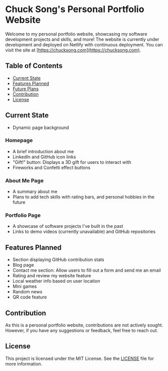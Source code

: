 # Chuck Song's Personal Portfolio Website

Welcome to my personal portfolio website, showcasing my software development projects and skills, and more!
The website is currently under development and deployed on Netlify with continuous deployment. You can visit the site at [https://chucksong.com](https://chucksong.com).

## Table of Contents

- [Current State](#current-state)
- [Features Planned](#features-planned)
- [Future Plans](#future-plans)
- [Contribution](#contribution)
- [License](#license)

## Current State

- Dynamic page background

### Homepage
- A brief introduction about me
- LinkedIn and GitHub icon links
- "Gift!" button: Displays a 3D gift for users to interact with
- Fireworks and Confetti effect buttons

### About Me Page
- A summary about me
- Plans to add tech skills with rating bars, and personal hobbies in the future

### Portfolio Page
- A showcase of software projects I've built in the past
- Links to demo videos (currently unavailable) and GitHub repositories

## Features Planned

- Section displaying GitHub contribution stats
- Blog page
- Contact me section: Allow users to fill out a form and send me an email
- Rating and review my website feature
- Local weather info based on user location
- Mini games
- Random news
- QR code feature

## Contribution

As this is a personal portfolio website, contributions are not actively sought. However, if you have any suggestions or feedback, feel free to reach out.

## License

This project is licensed under the MIT License. See the [LICENSE](LICENSE) file for more information.

